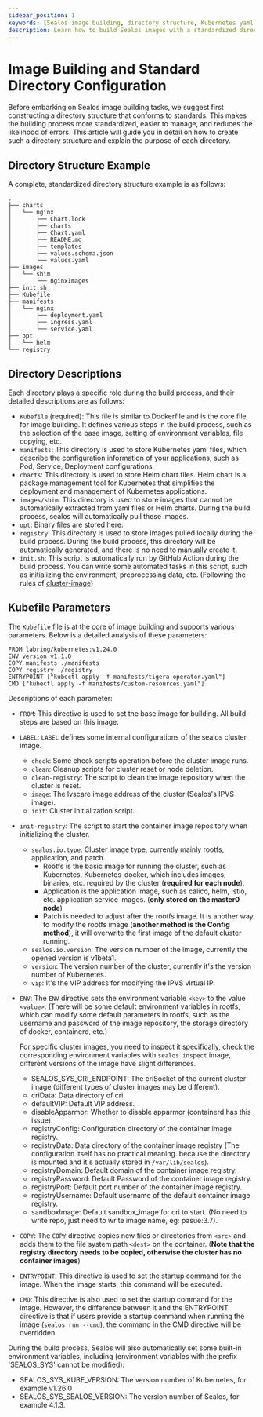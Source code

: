 ```yaml
---
sidebar_position: 1
keywords: [Sealos image building, directory structure, Kubernetes yaml files, Helm chart, Kubefile]
description: Learn how to build Sealos images with a standardized directory structure, including Kubernetes yaml files and Helm charts, for efficient and error-free management.
---
```


# Image Building and Standard Directory Configuration

Before embarking on Sealos image building tasks, we suggest first constructing a directory structure that conforms to
standards. This makes the building process more standardized, easier to manage, and reduces the likelihood of errors.
This article will guide you in detail on how to create such a directory structure and explain the purpose of each
directory.

## Directory Structure Example

A complete, standardized directory structure example is as follows:

```shell
.
├── charts
│   └── nginx
│       ├── Chart.lock
│       ├── charts
│       ├── Chart.yaml
│       ├── README.md
│       ├── templates
│       ├── values.schema.json
│       └── values.yaml
├── images
│   └── shim
│       └── nginxImages
├── init.sh
├── Kubefile
├── manifests
│   └── nginx
│       ├── deployment.yaml
│       ├── ingress.yaml
│       └── service.yaml
├── opt
│   └── helm
└── registry
```

## Directory Descriptions

Each directory plays a specific role during the build process, and their detailed descriptions are as follows:

- `Kubefile` (required): This file is similar to Dockerfile and is the core file for image building. It defines various
  steps in the build process, such as the selection of the base image, setting of environment variables, file copying,
  etc.
- `manifests`: This directory is used to store Kubernetes yaml files, which describe the configuration information of
  your applications, such as Pod, Service, Deployment configurations.
- `charts`: This directory is used to store Helm chart files. Helm chart is a package management tool for Kubernetes
  that simplifies the deployment and management of Kubernetes applications.
- `images/shim`: This directory is used to store images that cannot be automatically extracted from yaml files or Helm
  charts. During the build process, sealos will automatically pull these images.
- `opt`: Binary files are stored here.
- `registry`: This directory is used to store images pulled locally during the build process. During the build process,
  this directory will be automatically generated, and there is no need to manually create it.
- `init.sh`: This script is automatically run by GitHub Action during the build process. You can write some automated
  tasks in this script, such as initializing the environment, preprocessing data, etc. (Following the rules
  of [cluster-image](https://github.com/labring-actions/cluster-image))

## Kubefile Parameters

The `Kubefile` file is at the core of image building and supports various parameters. Below is a detailed analysis of
these parameters:

```shell
FROM labring/kubernetes:v1.24.0
ENV version v1.1.0
COPY manifests ./manifests
COPY registry ./registry
ENTRYPOINT ["kubectl apply -f manifests/tigera-operator.yaml"]
CMD ["kubectl apply -f manifests/custom-resources.yaml"]
```

Descriptions of each parameter:

- `FROM`: This directive is used to set the base image for building. All build steps are based on this image.
- `LABEL`: `LABEL` defines some internal configurations of the sealos cluster image.
    - `check`: Some check scripts operation before the cluster image runs.
    - `clean`: Cleanup scripts for cluster reset or node deletion.
    - `clean-registry`: The script to clean the image repository when the cluster is reset.
    - `image`: The lvscare image address of the cluster (Sealos's IPVS image).
    - `init`: Cluster initialization script.


- `init-registry`: The script to start the container image repository when initializing the cluster.
    - `sealos.io.type`: Cluster image type, currently mainly rootfs, application, and patch.
        - Rootfs is the basic image for running the cluster, such as Kubernetes, Kubernetes-docker, which includes
          images, binaries, etc. required by the cluster (**required for each node**).
        - Application is the application image, such as calico, helm, istio, etc. application service images. (**only
          stored on the master0 node**)
        - Patch is needed to adjust after the rootfs image. It is another way to modify the rootfs image (**another
          method is the Config method**), it will overwrite the first image of the default cluster running.
    - `sealos.io.version`: The version number of the image, currently the opened version is v1beta1.
    - `version`: The version number of the cluster, currently it's the version number of Kubernetes.
    - `vip`: It's the VIP address for modifying the IPVS virtual IP.
- `ENV`: The `ENV` directive sets the environment variable `<key>` to the value `<value>`. (There will be some default
  environment variables in rootfs, which can modify some default parameters in rootfs, such as the username and password
  of the image repository, the storage directory of docker, containerd, etc.)

  For specific cluster images, you need to inspect it specifically, check the corresponding environment variables with
  `sealos inspect` image, different versions of the image have slight differences.
    - SEALOS_SYS_CRI_ENDPOINT: The criSocket of the current cluster image (different types of cluster images may be
      different).
    - criData: Data directory of cri.
    - defaultVIP: Default VIP address.
    - disableApparmor: Whether to disable apparmor (containerd has this issue).
    - registryConfig: Configuration directory of the container image registry.
    - registryData: Data directory of the container image registry (The configuration itself has no practical meaning.
      because the directory is mounted and it's actually stored in `/var/lib/sealos`).
    - registryDomain: Default domain of the container image registry.
    - registryPassword: Default Password of the container image registry.
    - registryPort: Default port number of the container image registry.
    - registryUsername: Default username of the default container image registry.
    - sandboxImage: Default sandbox_image for cri to start. (No need to write repo, just need to write image name, eg:
      pasue:3.7).
- `COPY`: The `COPY` directive copies new files or directories from `<src>` and adds them to the file system path
  `<dest>` on the container. (**Note that the registry directory needs to be copied, otherwise the cluster has no
  container images**)
- `ENTRYPOINT`: This directive is used to set the startup command for the image. When the image starts, this command
  will be executed.
- `CMD`: This directive is also used to set the startup command for the image. However, the difference between it and
  the ENTRYPOINT directive is that if users provide a startup command when running the image (`sealos run --cmd`), the
  command in the CMD directive will be overridden.

During the build process, Sealos will also automatically set some built-in environment variables, including (environment
variables with the prefix 'SEALOS_SYS' cannot be modified):

- SEALOS_SYS_KUBE_VERSION: The version number of Kubernetes, for example v1.26.0
- SEALOS_SYS_SEALOS_VERSION: The version number of Sealos, for example 4.1.3.
